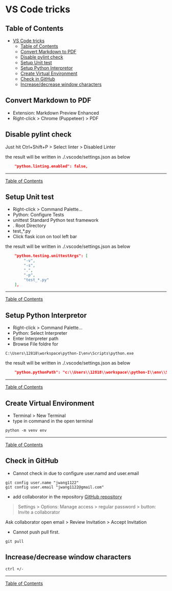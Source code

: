 # VS Code tricks

## Table of Contents
- [VS Code tricks](#vs-code-tricks)
  - [Table of Contents](#table-of-contents)
  - [Convert Markdown to PDF](#convert-markdown-to-pdf)
  - [Disable pylint check](#disable-pylint-check)
  - [Setup Unit test](#setup-unit-test)
  - [Setup Python Interpretor](#setup-python-interpretor)
  - [Create Virtual Environment](#create-virtual-environment)
  - [Check in GitHub](#check-in-github)
  - [Increase/decrease window characters](#increasedecrease-window-characters)

## Convert Markdown to PDF
* Extension: Markdown Preview Enhanced
* Right-click > Chrome (Puppeteer) > PDF
  
## Disable pylint check
Just hit Ctrl+Shift+P > Select linter > Disabled Linter

the result will be written in ./.vscode/settings.json as below
```json
    "python.linting.enabled": false,
```
---
[Table of Contents](#Table-of-Contents)

## Setup Unit test
* Right-click > Command Palette... 
* Python: Configure Tests
* unittest Standard Python test framework
* . Root Directory
* test_*.py
* Click flask icon on tool left bar

the result will be written in ./.vscode/settings.json as below
```json
    "python.testing.unittestArgs": [
        "-v",
        "-s",
        ".",
        "-p",
        "test_*.py"
    ],

```
---
[Table of Contents](#Table-of-Contents)

## Setup Python Interpretor
* Right-click > Command Palette... 
* Python: Select Interpreter
* Enter Interpreter path
* Browse File foldre for 
```
C:\Users\12818\workspace\python-I\env\Scripts\python.exe
```

the result will be written in ./.vscode/settings.json as below
```json
    "python.pythonPath": "c:\\Users\\12818\\workspace\\python-I\\env\\Scripts\\python.exe",
```
---
[Table of Contents](#Table-of-Contents)

## Create Virtual Environment
* Terminal > New Terminal
* type in command in the open terminal
```
python -m venv env
```
---
[Table of Contents](#Table-of-Contents)

## Check in GitHub
* Cannot check in due to configure user.namd and user.email
```
git config user.name "jwang1122"
git config user.email "jwang1122@gmail.com"
```
* add collaborator in the repository
[GitHub repository](https://github.com/jwang1122/python1)

> Settings > Options: Manage access > regular password > button: Invite a collaborator

Ask collaborator open email > Review Invitation > Accept Invitation

* Cannot push
    pull first.
```
git pull
```

## Increase/decrease window characters

```
ctrl +/-
```
---
[Table of Contents](#Table-of-Contents)

